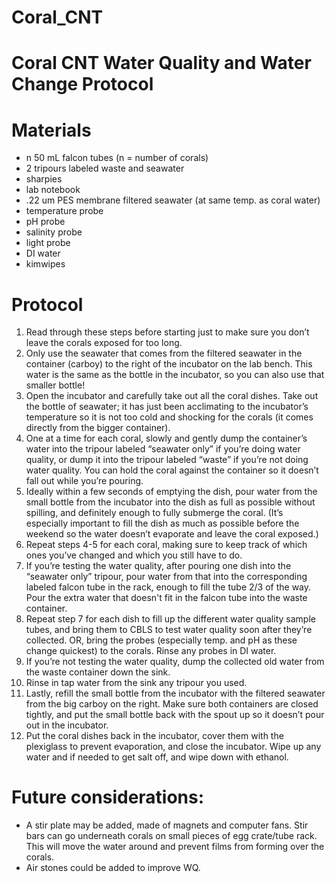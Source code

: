 # Coral_CNT

# Coral CNT Water Quality and Water Change Protocol

# Materials
- n 50 mL falcon tubes (n = number of corals)
- 2 tripours labeled waste and seawater
- sharpies
- lab notebook
- .22 um PES membrane filtered seawater (at same temp. as coral water)
- temperature probe
- pH probe
- salinity probe
- light probe
- DI water
- kimwipes

# Protocol
1. Read through these steps before starting just to make sure you don’t leave the corals exposed for too long.
2. Only use the seawater that comes from the filtered seawater in the container (carboy) to the right of the incubator on the lab bench. This water is the same as the bottle in the incubator, so you can also use that smaller bottle!
3. Open the incubator and carefully take out all the coral dishes. Take out the bottle of seawater; it has just been acclimating to the incubator’s temperature so it is not too cold and shocking for the corals (it comes directly from the bigger container).
4. One at a time for each coral, slowly and gently dump the container’s water into the tripour labeled “seawater only” if you’re doing water quality, or dump it into the tripour labeled “waste” if you’re not doing water quality. You can hold the coral against the container so it doesn’t fall out while you’re pouring.
5. Ideally within a few seconds of emptying the dish, pour water from the small bottle from the incubator into the dish as full as possible without spilling, and definitely enough to fully submerge the coral. (It’s especially important to fill the dish as much as possible before the weekend so the water doesn’t evaporate and leave the coral exposed.)
6. Repeat steps 4-5 for each coral, making sure to keep track of which ones you’ve changed and which you still have to do.
7. If you’re testing the water quality, after pouring one dish into the “seawater only” tripour, pour water from that into the corresponding labeled falcon tube in the rack, enough to fill the tube 2/3 of the way. Pour the extra water that doesn't fit in the falcon tube into the waste container.
8. Repeat step 7 for each dish to fill up the different water quality sample tubes, and bring them to CBLS to test water quality soon after they’re collected. OR, bring the probes (especially temp. and pH as these change quickest) to the corals. Rinse any probes in DI water.
9. If you’re not testing the water quality, dump the collected old water from the waste container down the sink.
10. Rinse in tap water from the sink any tripour you used.
11. Lastly, refill the small bottle from the incubator with the filtered seawater from the big carboy on the right. Make sure both containers are closed tightly, and put the small bottle back with the spout up so it doesn’t pour out in the incubator.
12. Put the coral dishes back in the incubator, cover them with the plexiglass to prevent evaporation, and close the incubator. Wipe up any water and if needed to get salt off, and wipe down with ethanol.

# Future considerations:
- A stir plate may be added, made of magnets and computer fans. Stir bars can go underneath corals on small pieces of egg crate/tube rack. This will move the water around and prevent films from forming over the corals.
- Air stones could be added to improve WQ.
